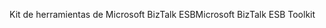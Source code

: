 <span data-ttu-id="8e2de-101">Kit de herramientas de Microsoft BizTalk ESB</span><span class="sxs-lookup"><span data-stu-id="8e2de-101">Microsoft BizTalk ESB Toolkit</span></span>